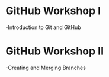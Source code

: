 # GitHub Workshop I
-Introduction to Git and GitHub
# GitHub Workshop II
-Creating and Merging Branches
